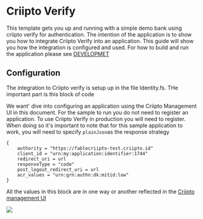 # Criipto Verify 

This template gets you up and running with a simple demo bank using criipto verify for authentication. The intention of the application is to show you how to integrate Criipto Verify into an application. This guide will show you how the integration is configured and used. For how to build and run the application please see [DEVELOPMET](./DEVELOPMENT.md)

## Configuration

The integration to Criipto verify is setup up in the file Identity.fs. THe important part is this block of code

We want' dive into configuring an application using the Criipto Management UI in this document. For the sample to run you do not need to register an application. To use Criipto Verify in production you will need to register. When doing so it's important to note that for this sample application to work, you will need to specify `plainJson`as the response strategy

```F#
{
    authority = "https://fablecriipto-test.criipto.id"               
    client_id = "urn:my:application:identifier:1744"               
    redirect_uri = url            
    responseType = "code" 
    post_logout_redirect_uri = url           
    acr_values = "urn:grn:authn:dk:mitid:low"
} 
```

All the values in this block are in one way or another reflected in the [Criipto management UI](https://manage.criipto.id/)

![](domain.png)
